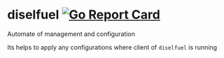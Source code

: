 # diselfuel [![Go Report Card](https://goreportcard.com/badge/github.com/saromanov/diselfuel)](https://goreportcard.com/report/github.com/saromanov/diselfuel)
Automate of management and configuration

Its helps to apply any configurations where client of `diselfuel` is running
